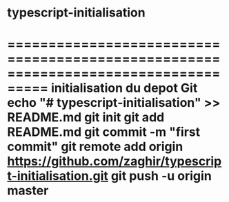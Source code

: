 # typescript-initialisation

===================================================================================
initialisation du depot Git 
echo "# typescript-initialisation" >> README.md
git init
git add README.md
git commit -m "first commit"
git remote add origin https://github.com/zaghir/typescript-initialisation.git
git push -u origin master
===================================================================================

